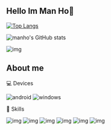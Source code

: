 ## Hello Im Man Ho🐸


[![Top Langs](https://github-readme-stats.vercel.app/api/top-langs/?username=manho30&layout=compact&theme=tokyonight)](https://github.com/manho30/github-readme-stats)

![manho's GitHub stats](https://github-readme-stats.vercel.app/api?username=manho30&show_icons=true&theme=tokyonight)

![img](https://github-readme-streak-stats.herokuapp.com/?user=manho30&theme=tokyonight)
## About me

💻 Devices

 ![android](https://img.shields.io/badge/Android-3DDC84?style=for-the-badge&logo=android&logoColor=white)
 ![windows](https://img.shields.io/badge/Windows-0078D6?style=for-the-badge&logo=windows&logoColor=white)

🐢 Skills

 ![img](https://img.shields.io/badge/Python-3776AB?style=for-the-badge&logo=python&logoColor=white)
 ![img](https://img.shields.io/badge/HTML5-E34F26?style=for-the-badge&logo=html5&logoColor=white)
 ![img](https://img.shields.io/badge/CSS3-1572B6?style=for-the-badge&logo=css3&logoColor=white)
 ![img](https://img.shields.io/badge/JavaScript-F7DF1E?style=for-the-badge&logo=javascript&logoColor=black)
 ![img](https://img.shields.io/badge/PHP-777BB4?style=for-the-badge&logo=php&logoColor=white)
 ![img](https://img.shields.io/badge/Markdown-000000?style=for-the-badge&logo=markdown&logoColor=white)
